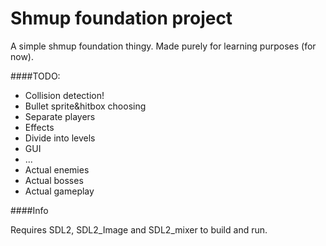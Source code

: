 Shmup foundation project
====

A simple shmup foundation thingy. Made purely for learning purposes (for now).

####TODO:

- Collision detection!
- Bullet sprite&hitbox choosing
- Separate players
- Effects
- Divide into levels
- GUI
- ...
- Actual enemies
- Actual bosses
- Actual gameplay


####Info

Requires SDL2, SDL2_Image and SDL2_mixer to build and run.
